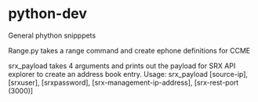 # python-dev
General phython snipppets

Range.py takes a range command and create ephone definitions for CCME

srx_payload takes 4 arguments and prints out the payload for SRX API explorer to create an address book entry. Usage: srx_payload [source-ip], [srxuser], [srxpassword], [srx-management-ip-address], [srx-rest-port (3000)]
